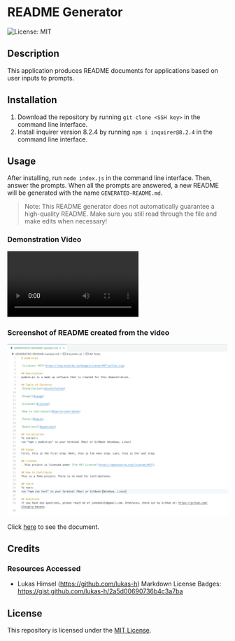 # README Generator

![License: MIT](https://img.shields.io/badge/License-MIT-yellow.svg)

## Description
This application produces README documents for applications based on user inputs to prompts. 

## Installation
1. Download the repository by running ```git clone <SSH key>``` in the command line interface.
2. Install inquirer version 8.2.4 by running ```npm i inquirer@8.2.4``` in the command line interface.

## Usage
After installing, run ```node index.js``` in the command line interface. Then, answer the prompts. When all the prompts are answered, a new README will be generated with the name ```GENERATED-README.md```.

> Note: This README generator does not automatically guarantee a high-quality README. Make sure you still read through the file and make edits when necessary!

### Demonstration Video
<video src="assets/videos/demonstration-video.mov" controls="controls">
</video>

### Screenshot of README created from the video
![README created from the video](./assets/images/screenshot-of-sample.png)

Click [here](./assets/demo/GENERATED-README-sample.md) to see the document.

## Credits

### Resources Accessed
* Lukas Himsel (https://github.com/lukas-h) Markdown License Badges: https://gist.github.com/lukas-h/2a5d00690736b4c3a7ba

## License
This repository is licensed under the [MIT License](https://opensource.org/licenses/MIT).